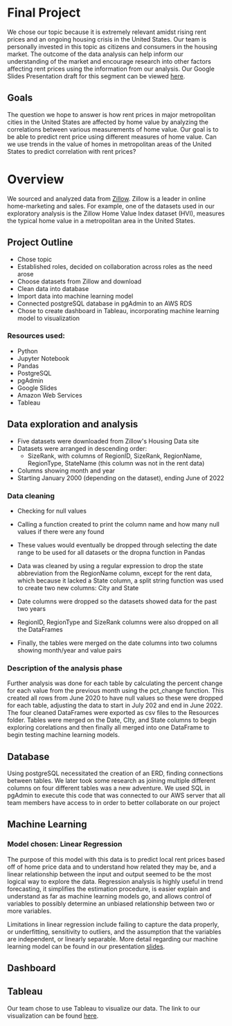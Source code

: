 # Final Project

We chose our topic because it is extremely relevant amidst rising rent prices and an ongoing housing crisis in the United States. Our team is personally invested in this topic as citizens and consumers in the housing market.
The outcome of the data analysis can help inform our understanding of the market and encourage research into other factors affecting rent prices using the information from our analysis. Our Google Slides Presentation draft for this segment can be viewed [here](https://docs.google.com/presentation/d/1LMMaxSyZR0QWz_Q7Y-8rrCq-LdCCa8ve6mMGS32Ybpg/edit?usp=sharing). 

## Goals
The question we hope to answer is how rent prices in major metropolitan cities in the United States are affected by home value by analyzing the correlations between various measurements of home value. Our goal is to be able to predict rent price using different measures of home value. Can we use trends in the value of homes in metropolitan areas of the United States to predict correlation with rent prices?

# Overview
We sourced and analyzed data from [Zillow](https://www.zillow.com/research/data/). Zillow is a leader in online home-marketing and sales. For example, one of the datasets used in our exploratory analysis is the Zillow Home Value Index dataset (HVI), measures the typical home value in a metropolitan area in the United States.

## Project Outline
- Chose topic
- Established roles, decided on collaboration across roles as the need arose
- Choose datasets from Zillow and download
- Clean data into database
- Import data into machine learning model
- Connected postgreSQL database in pgAdmin to an AWS RDS 
- Chose to create dashboard in Tableau, incorporating machine learning model to visualization

### Resources used: 
- Python 
- Jupyter Notebook
- Pandas
- PostgreSQL
- pgAdmin
- Google Slides
- Amazon Web Services
- Tableau

## Data exploration and analysis
 - Five datasets were downloaded from Zillow's Housing Data site
 - Datasets were arranged in descending order: 
   - SizeRank, with columns of RegionID, SizeRank, RegionName, RegionType, StateName (this column was not in the rent data)
 - Columns showing month and year
 - Starting January 2000 (depending on the dataset), ending June of 2022

### Data cleaning
 - Checking for null values
 - Calling a function created to print the column name and how many null values if there were any found
 - These values would eventually be dropped through selecting the date range to be used for all datasets or the dropna function in Pandas
 - Data was cleaned by using a regular expression to drop the state abbreviation from the RegionName column, except for the rent data, which because it lacked a State column, a split string function was used to create two new columns: City and State

 - Date columns were dropped so the datasets showed data for the past two years
 - RegionID, RegionType and SizeRank columns were also dropped on all the DataFrames
 - Finally, the tables were merged on the date columns into two columns showing month/year and value pairs

### Description of the analysis phase
Further analysis was done for each table by calculating the percent change for each value from the previous month using the pct_change function. This created all rows from June 2020 to have null values so these were dropped for each table, adjusting the data to start in July 202 and end in June 2022. The four cleaned DataFrames were exported as csv files to the Resources folder. Tables were merged on the Date, CIty, and State columns to begin exploring corelations and then finally all merged into one DataFrame to begin testing machine learning models. 

## Database
Using postgreSQL necessitated the creation of an ERD, finding connections between tables. We later took some research as joining multiple different columns on four different tables was a new adventure. We used SQL in pgAdmin to execute this code that was connected to our AWS server that all team members have access to in order to better collaborate on our project

## Machine Learning
### Model chosen: Linear Regression

The purpose of this model with this data is to predict local rent prices based off of home price data and to understand how related they may be, and a linear relationship between the input and output seemed to be the most logical way to explore the data. Regression analysis is highly useful in trend forecasting, it simplifies the estimation procedure, is easier explain and understand as far as machine learning models go, and allows control of variables to possibly determine an unbiased relationship between two or more variables.

Limitations in linear regression include failing to capture the data properly, or underfitting, sensitivity to outliers, and the assumption that the variables are independent, or linearly separable. More detail regarding our machine learning model can be found in our presentation [slides](https://docs.google.com/presentation/d/1LMMaxSyZR0QWz_Q7Y-8rrCq-LdCCa8ve6mMGS32Ybpg/edit?usp=sharing).

## Dashboard
## Tableau
Our team chose to use Tableau to visualize our data. The link to our visualization can be found [here]( https://public.tableau.com/app/profile/alexis.simpson/viz/DataBootcampFinal/Dashboard1?publish=yes).

